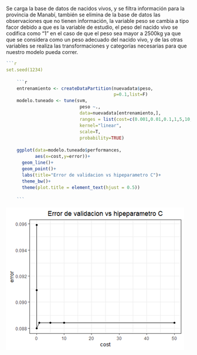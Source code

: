 Se carga la base de datos de nacidos vivos, y se filtra información para la provincia de Manabí, también se elimina de la base de datos las observaciones que no tienen información, la variable peso se cambia a tipo facor debido a que es la variable de estudio, el peso del nacido vivo se codifica como “1” en el caso de que el peso sea mayor a 2500kg ya que que se considera como un peso adecuado del nacido vivo, y de las otras variables se realiza las transformaciones y categorías necesarias para que nuestro modelo pueda correr.

```r
```r
set.seed(1234)

    ```r
    entrenamiento <- createDataPartition(nuevadata$peso,
                                         p=0.1,list=F)
    modelo.tuneado <- tune(svm,
                            peso ~.,
                            data=nuevadata[entrenamiento,],
                            ranges = list(cost=c(0.001,0.01,0.1,1,5,10,50)),
                            kernel="linear",
                            scale=T,
                            probability=TRUE)
    
    ggplot(data=modelo.tuneado$performances,
           aes(x=cost,y=error))+
      geom_line()+
      geom_point()+
      labs(title="Error de validacion vs hipeparametro C")+
      theme_bw()+
      theme(plot.title = element_text(hjust = 0.5))
    
    ```
```
![](https://github.com/daperalt8/Mod7/blob/main/Imagen2.png)

